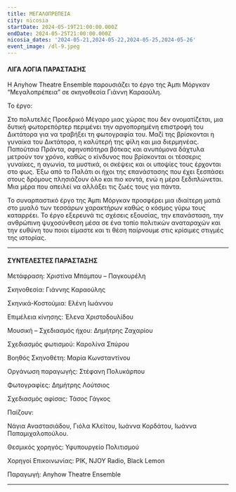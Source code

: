 ```yaml
---
title: ΜΕΓΑΛΟΠΡΕΠΕΙΑ
city: nicosia
startDate: 2024-05-19T21:00:00.000Z
endDate: 2024-05-25T21:00:00.000Z
nicosia_dates: '2024-05-21,2024-05-22,2024-05-25,2024-05-26'
event_image: /dl-9.jpeg
---
```


#### ΛΙΓΑ ΛΟΓΙΑ ΠΑΡΑΣΤΑΣΗΣ

Η Anyhow Theatre Ensemble παρουσιάζει το έργο της Άμπι Μόργκαν “Μεγαλοπρέπεια” σε σκηνοθεσία Γιάννη Καραούλη.

Το έργο:

Στο πολυτελές Προεδρικό Μέγαρο μιας χώρας που δεν ονοματίζεται, μια δυτική φωτορεπόρτερ περιμένει την αργοπορημένη επιστροφή του Δικτάτορα για να τραβήξει τη φωτογραφία του. Μαζί της βρίσκονται η γυναίκα του Δικτάτορα, η καλύτερή της φίλη και μια διερμηνέας. Παπούτσια Πράντα, σφηνοπότηρα βότκας και ανυπόμονα δάχτυλα μετρούν τον χρόνο, καθώς ο κίνδυνος που βρίσκονται οι τέσσερις γυναίκες, η αγωνία, τα μυστικά, οι σκέψεις και οι υποψίες τους έρχονται στο φως. Έξω από το Παλάτι οι ήχοι της επανάστασης που έχει ξεσπάσει στους δρόμους πλησιάζουν όλο και πιο κοντά, ενώ η μέρα ξεδιπλώνεται. Μια μέρα που απειλεί να αλλάξει τις ζωές τους για πάντα.

Το συναρπαστικό έργο της Άμπι Μόργκαν προσφέρει μια ιδιαίτερη ματιά στο μυαλό των τεσσάρων χαρακτήρων καθώς ο κόσμος γύρω τους καταρρέει. Το έργο εξερευνά τις σχέσεις εξουσίας, την επανάσταση, την ανθρώπινη ψυχοσύνθεση μέσα σε ένα τοπίο πολιτικών αναταραχών και την ευθύνη του ποιοι είμαστε και τι θέση παίρνουμε στις κρίσιμες στιγμές της ιστορίας.

***

#### ΣΥΝΤΕΛΕΣΤΕΣ ΠΑΡΑΣΤΑΣΗΣ

Μετάφραση: Χριστίνα Μπάμπου – Παγκουρέλη

Σκηνοθεσία: Γιάννης Καραούλης

Σκηνικά-Κοστούμια: Ελένη Ιωάννου

Επιμέλεια κίνησης: Έλενα Χριστοδουλίδου

Μουσική – Σχεδιασμός ήχου: Δημήτρης Ζαχαρίου

Σχεδιασμός φωτισμού: Καρολίνα Σπύρου

Βοηθός Σκηνοθέτη: Μαρία Κωνσταντίνου

Οργάνωση παραγωγής: Στέφανη Πολυκάρπου

Φωτογραφίες: Δημήτρης Λούτσιος

Σχεδιασμός αφίσας: Τάσος Γάγκος

Παίζουν:

Νάγια Αναστασιάδου, Γιόλα Κλείτου, Ιωάννα Κορδάτου, Ιωάννα Παπαμιχαλοπούλου.

Θεσμικός χορηγός: Υφυπουργείο Πολιτισμού

Χορηγοί Επικοινωνίας: ΡΙΚ, NJOY Radio, Black Lemon

Παραγωγή: Anyhow Theatre Ensemble

***
